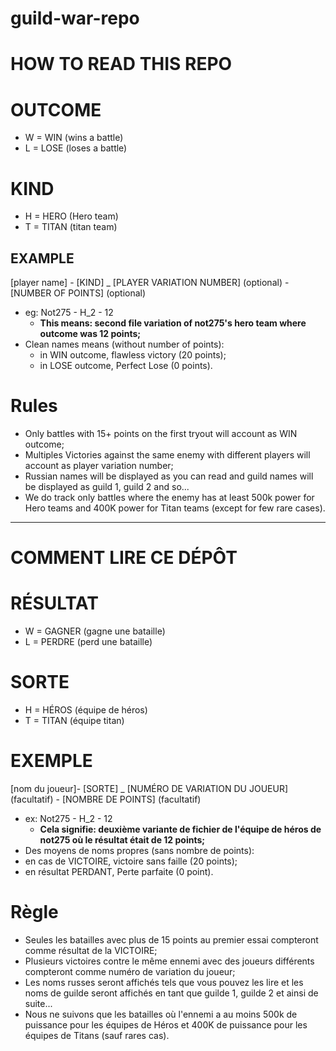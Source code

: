# guild-war-repo

# HOW TO READ THIS REPO

# OUTCOME

- W = WIN (wins a battle)
- L = LOSE (loses a battle)

# KIND

- H = HERO (Hero team)
- T = TITAN (titan team)

## EXAMPLE

[player name] - [KIND] _ [PLAYER VARIATION NUMBER] (optional) - [NUMBER OF POINTS] (optional)
- eg: Not275 - H_2 - 12
  - **This means: second file variation of not275's hero team where outcome was 12 points;**
- Clean names means (without number of points):
    - in WIN outcome, flawless victory (20 points);
    - in LOSE outcome, Perfect Lose (0 points).
    
# Rules

- Only battles with 15+ points on the first tryout will account as WIN outcome;
- Multiples Victories against the same enemy with different players will account as player variation number;
- Russian names will be displayed as you can read and guild names will be displayed as guild 1, guild 2 and so...
- We do track only battles where the enemy has at least 500k power for Hero teams and 400K power for Titan teams (except for few rare cases).

-----------------------------------------------------------------------------------------------------------------------

# COMMENT LIRE CE DÉPÔT

# RÉSULTAT
- W = GAGNER (gagne une bataille)
- L = PERDRE (perd une bataille)

# SORTE
- H = HÉROS (équipe de héros)
- T = TITAN (équipe titan)

# EXEMPLE

[nom du joueur]- [SORTE] _ [NUMÉRO DE VARIATION DU JOUEUR] (facultatif) - [NOMBRE DE POINTS] (facultatif)
- ex: Not275 - H_2 - 12
  - **Cela signifie: deuxième variante de fichier de l'équipe de héros de not275 où le résultat était de 12 points;**
- Des moyens de noms propres (sans nombre de points):
- en cas de VICTOIRE, victoire sans faille (20 points);
- en résultat PERDANT, Perte parfaite (0 point).

# Règle

- Seules les batailles avec plus de 15 points au premier essai compteront comme résultat de la VICTOIRE;
- Plusieurs victoires contre le même ennemi avec des joueurs différents compteront comme numéro de variation du joueur;
- Les noms russes seront affichés tels que vous pouvez les lire et les noms de guilde seront affichés en tant que guilde 1, guilde 2 et ainsi de suite...
- Nous ne suivons que les batailles où l'ennemi a au moins 500k de puissance pour les équipes de Héros et 400K de puissance pour les équipes de Titans (sauf rares cas).
